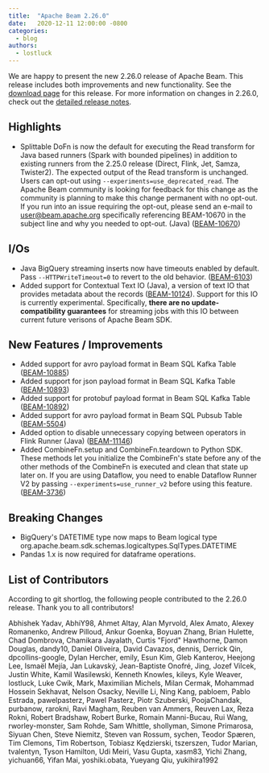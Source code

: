 ```yaml
---
title:  "Apache Beam 2.26.0"
date:   2020-12-11 12:00:00 -0800
categories:
  - blog
authors:
  - lostluck
---
```

<!--
Licensed under the Apache License, Version 2.0 (the "License");
you may not use this file except in compliance with the License.
You may obtain a copy of the License at
http://www.apache.org/licenses/LICENSE-2.0
Unless required by applicable law or agreed to in writing, software
distributed under the License is distributed on an "AS IS" BASIS,
WITHOUT WARRANTIES OR CONDITIONS OF ANY KIND, either express or implied.
See the License for the specific language governing permissions and
limitations under the License.
-->
We are happy to present the new 2.26.0 release of Apache Beam. This release includes both improvements and new functionality.
See the [download page](/get-started/downloads/#2260-2020-12-11) for this release.
For more information on changes in 2.26.0, check out the
[detailed release notes](https://issues.apache.org/jira/secure/ReleaseNote.jspa?projectId=12319527&version=12348833).

## Highlights

* Splittable DoFn is now the default for executing the Read transform for Java based runners (Spark with bounded pipelines) in addition to existing runners from the 2.25.0 release (Direct, Flink, Jet, Samza, Twister2). The expected output of the Read transform is unchanged. Users can opt-out using `--experiments=use_deprecated_read`. The Apache Beam community is looking for feedback for this change as the community is planning to make this change permanent with no opt-out. If you run into an issue requiring the opt-out, please send an e-mail to [user@beam.apache.org](mailto:user@beam.apache.org) specifically referencing BEAM-10670 in the subject line and why you needed to opt-out. (Java) ([BEAM-10670](https://issues.apache.org/jira/browse/BEAM-10670))

## I/Os

* Java BigQuery streaming inserts now have timeouts enabled by default. Pass `--HTTPWriteTimeout=0` to revert to the old behavior. ([BEAM-6103](https://issues.apache.org/jira/browse/BEAM-6103))
* Added support for Contextual Text IO (Java), a version of text IO that provides metadata about the records ([BEAM-10124](https://issues.apache.org/jira/browse/BEAM-10124)). Support for this IO is currently experimental. Specifically, **there are no update-compatibility guarantees** for streaming jobs with this IO between current future verisons of Apache Beam SDK.


## New Features / Improvements
* Added support for avro payload format in Beam SQL Kafka Table ([BEAM-10885](https://issues.apache.org/jira/browse/BEAM-10885))
* Added support for json payload format in Beam SQL Kafka Table ([BEAM-10893](https://issues.apache.org/jira/browse/BEAM-10893))
* Added support for protobuf payload format in Beam SQL Kafka Table ([BEAM-10892](https://issues.apache.org/jira/browse/BEAM-10892))
* Added support for avro payload format in Beam SQL Pubsub Table ([BEAM-5504](https://issues.apache.org/jira/browse/BEAM-5504))
* Added option to disable unnecessary copying between operators in Flink Runner (Java) ([BEAM-11146](https://issues.apache.org/jira/browse/BEAM-11146))
* Added CombineFn.setup and CombineFn.teardown to Python SDK. These methods let you initialize the CombineFn's state before any of the other methods of the CombineFn is executed and clean that state up later on. If you are using Dataflow, you need to enable Dataflow Runner V2 by passing `--experiments=use_runner_v2` before using this feature. ([BEAM-3736](https://issues.apache.org/jira/browse/BEAM-3736))

## Breaking Changes

* BigQuery's DATETIME type now maps to Beam logical type org.apache.beam.sdk.schemas.logicaltypes.SqlTypes.DATETIME
* Pandas 1.x is now required for dataframe operations.

## List of Contributors

According to git shortlog, the following people contributed to the 2.26.0 release. Thank you to all contributors!

Abhishek Yadav, AbhiY98, Ahmet Altay, Alan Myrvold, Alex Amato, Alexey Romanenko,
Andrew Pilloud, Ankur Goenka, Boyuan Zhang, Brian Hulette, Chad Dombrova,
Chamikara Jayalath, Curtis "Fjord" Hawthorne, Damon Douglas, dandy10, Daniel Oliveira,
David Cavazos, dennis, Derrick Qin, dpcollins-google, Dylan Hercher, emily, Esun Kim,
Gleb Kanterov, Heejong Lee, Ismaël Mejía, Jan Lukavský, Jean-Baptiste Onofré, Jing,
Jozef Vilcek, Justin White, Kamil Wasilewski, Kenneth Knowles, kileys, Kyle Weaver,
lostluck, Luke Cwik, Mark, Maximilian Michels, Milan Cermak, Mohammad Hossein Sekhavat,
Nelson Osacky, Neville Li, Ning Kang, pabloem, Pablo Estrada, pawelpasterz,
Pawel Pasterz, Piotr Szuberski, PoojaChandak, purbanow, rarokni, Ravi Magham,
Reuben van Ammers, Reuven Lax, Reza Rokni, Robert Bradshaw, Robert Burke,
Romain Manni-Bucau, Rui Wang, rworley-monster, Sam Rohde, Sam Whittle, shollyman,
Simone Primarosa, Siyuan Chen, Steve Niemitz, Steven van Rossum, sychen, Teodor Spæren,
Tim Clemons, Tim Robertson, Tobiasz Kędzierski, tszerszen, Tudor Marian, tvalentyn,
Tyson Hamilton, Udi Meiri, Vasu Gupta, xasm83, Yichi Zhang, yichuan66, Yifan Mai,
yoshiki.obata, Yueyang Qiu, yukihira1992
